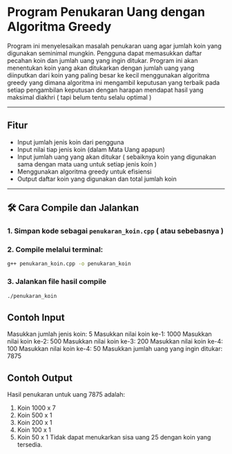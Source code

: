 # Program Penukaran Uang dengan Algoritma Greedy 

Program ini menyelesaikan masalah penukaran uang agar jumlah koin yang digunakan seminimal mungkin. Pengguna dapat memasukkan daftar pecahan koin dan jumlah uang yang ingin ditukar. Program ini akan menentukan koin yang akan ditukarkan dengan jumlah uang yang diinputkan dari koin yang paling besar ke kecil menggunakan algoritma greedy yang dimana algoritma ini mengambil keputusan yang terbaik pada setiap pengambilan keputusan dengan harapan mendapat hasil yang maksimal diakhri ( tapi belum tentu selalu optimal )

---

## Fitur

- Input jumlah jenis koin dari pengguna
- Input nilai tiap jenis koin (dalam Mata Uang apapun)
- Input jumlah uang yang akan ditukar ( sebaiknya koin yang digunakan sama dengan mata uang untuk setiap jenis koin )
- Menggunakan algoritma greedy untuk efisiensi
- Output daftar koin yang digunakan dan total jumlah koin

---

## 🛠️ Cara Compile dan Jalankan

### 1. Simpan kode sebagai `penukaran_koin.cpp` ( atau sebebasnya )

### 2. Compile melalui terminal:

```bash
g++ penukaran_koin.cpp -o penukaran_koin
```

### 3. Jalankan file hasil compile

```bash
./penukaran_koin
```

## Contoh Input

Masukkan jumlah jenis koin: 5
Masukkan nilai koin ke-1: 1000
Masukkan nilai koin ke-2: 500
Masukkan nilai koin ke-3: 200
Masukkan nilai koin ke-4: 100
Masukkan nilai koin ke-4: 50
Masukkan jumlah uang yang ingin ditukar: 7875

## Contoh Output
Hasil penukaran untuk uang 7875 adalah:
1. Koin 1000 x 7
2. Koin 500 x 1
3. Koin 200 x 1
4. Koin 100 x 1
5. Koin 50 x 1
Tidak dapat menukarkan sisa uang 25 dengan koin yang tersedia.


